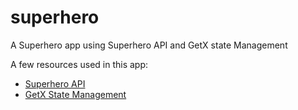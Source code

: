 # superhero

A Superhero app using Superhero API and GetX state Management

A few resources used in this app:

- [Superhero API](https://superheroapi.com/)
- [GetX State Management](https://pub.dev/packages/get)

